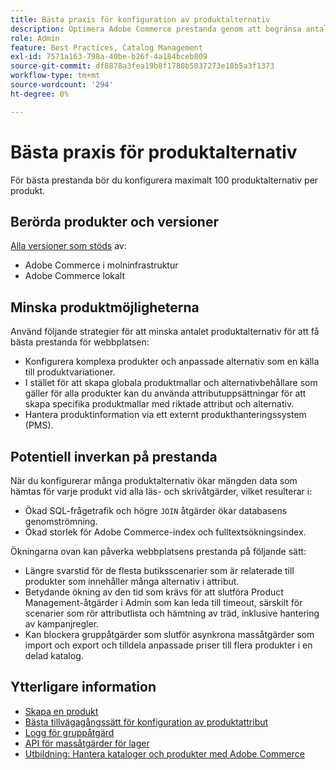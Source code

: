 ```yaml
---
title: Bästa praxis för konfiguration av produktalternativ
description: Optimera Adobe Commerce prestanda genom att begränsa antalet produktalternativ.
role: Admin
feature: Best Practices, Catalog Management
exl-id: 7571a163-798a-40be-b26f-4a184bceb809
source-git-commit: df8878a3fea19b8f1780b5037273e18b5a3f1373
workflow-type: tm+mt
source-wordcount: '294'
ht-degree: 0%

---
```


# Bästa praxis för produktalternativ

För bästa prestanda bör du konfigurera maximalt 100 produktalternativ per produkt.

## Berörda produkter och versioner

[Alla versioner som stöds](../../../release/versions.md) av:

- Adobe Commerce i molninfrastruktur
- Adobe Commerce lokalt

## Minska produktmöjligheterna

Använd följande strategier för att minska antalet produktalternativ för att få bästa prestanda för webbplatsen:

- Konfigurera komplexa produkter och anpassade alternativ som en källa till produktvariationer.
- I stället för att skapa globala produktmallar och alternativbehållare som gäller för alla produkter kan du använda attributuppsättningar för att skapa specifika produktmallar med riktade attribut och alternativ.
- Hantera produktinformation via ett externt produkthanteringssystem (PMS).

## Potentiell inverkan på prestanda

När du konfigurerar många produktalternativ ökar mängden data som hämtas för varje produkt vid alla läs- och skrivåtgärder, vilket resulterar i:

- Ökad SQL-frågetrafik och högre `JOIN` åtgärder ökar databasens genomströmning.
- Ökad storlek för Adobe Commerce-index och fulltextsökningsindex.

Ökningarna ovan kan påverka webbplatsens prestanda på följande sätt:

- Längre svarstid för de flesta butiksscenarier som är relaterade till produkter som innehåller många alternativ i attribut.
- Betydande ökning av den tid som krävs för att slutföra Product Management-åtgärder i Admin som kan leda till timeout, särskilt för scenarier som rör attributlista och hämtning av träd, inklusive hantering av kampanjregler.
- Kan blockera gruppåtgärder som slutför asynkrona massåtgärder som import och export och tilldela anpassade priser till flera produkter i en delad katalog.

## Ytterligare information

- [Skapa en produkt](https://experienceleague.adobe.com/docs/commerce-admin/catalog/products/product-create.html)
- [Bästa tillvägagångssätt för konfiguration av produktattribut](product-attributes-and-options.md)
- [Logg för gruppåtgärd](https://docs.magento.com/user-guide/system/action-log-bulk-actions.html)
- [API för massåtgärder för lager](https://developer.adobe.com/commerce/webapi/rest/inventory/bulk-inventory/)
- [Utbildning: Hantera kataloger och produkter med Adobe Commerce](https://learning.adobe.com/catalog/adobe_commerce/cours000000000098643.html)
